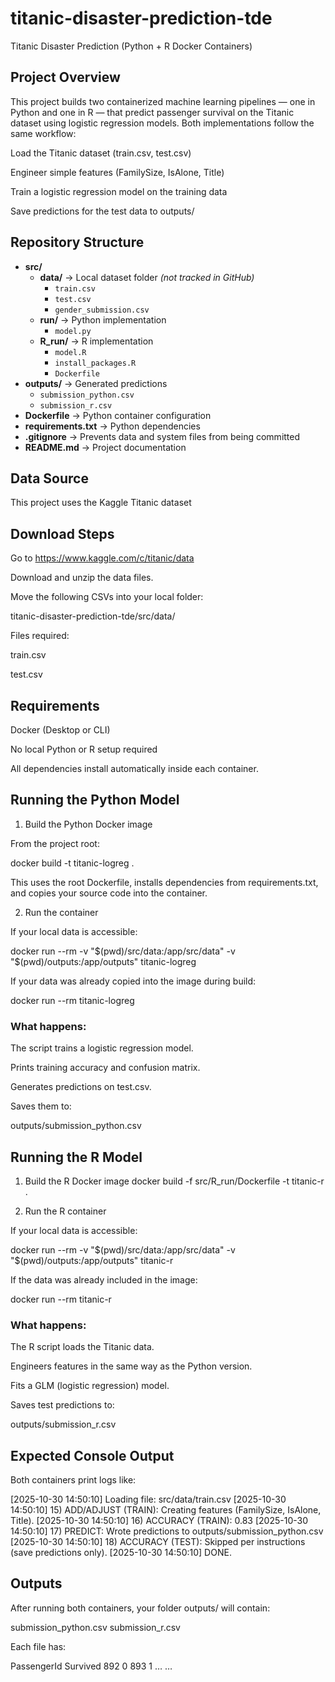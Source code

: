 # titanic-disaster-prediction-tde
Titanic Disaster Prediction (Python + R Docker Containers)

## Project Overview

This project builds two containerized machine learning pipelines — one in Python and one in R — that predict passenger survival on the Titanic dataset using logistic regression models.
Both implementations follow the same workflow:

Load the Titanic dataset (train.csv, test.csv)

Engineer simple features (FamilySize, IsAlone, Title)

Train a logistic regression model on the training data

Save predictions for the test data to outputs/

## Repository Structure
- **src/**
  - **data/** → Local dataset folder *(not tracked in GitHub)*
    - `train.csv`
    - `test.csv`
    - `gender_submission.csv`
  - **run/** → Python implementation
    - `model.py`
  - **R_run/** → R implementation
    - `model.R`
    - `install_packages.R`
    - `Dockerfile`
- **outputs/** → Generated predictions
  - `submission_python.csv`
  - `submission_r.csv`
- **Dockerfile** → Python container configuration
- **requirements.txt** → Python dependencies
- **.gitignore** → Prevents data and system files from being committed
- **README.md** → Project documentation

## Data Source

This project uses the Kaggle Titanic dataset

## Download Steps

Go to https://www.kaggle.com/c/titanic/data

Download and unzip the data files.

Move the following CSVs into your local folder:

titanic-disaster-prediction-tde/src/data/


Files required:

train.csv

test.csv


## Requirements

Docker (Desktop or CLI)

No local Python or R setup required

All dependencies install automatically inside each container.

## Running the Python Model
1) Build the Python Docker image

From the project root:

docker build -t titanic-logreg .


This uses the root Dockerfile, installs dependencies from requirements.txt,
and copies your source code into the container.

2) Run the container

If your local data is accessible:

docker run --rm -v "$(pwd)/src/data:/app/src/data" -v "$(pwd)/outputs:/app/outputs" titanic-logreg


If your data was already copied into the image during build:

docker run --rm titanic-logreg


### What happens:

The script trains a logistic regression model.

Prints training accuracy and confusion matrix.

Generates predictions on test.csv.

Saves them to:

outputs/submission_python.csv

## Running the R Model
1) Build the R Docker image
docker build -f src/R_run/Dockerfile -t titanic-r .

2) Run the R container

If your local data is accessible:

docker run --rm -v "$(pwd)/src/data:/app/src/data" -v "$(pwd)/outputs:/app/outputs" titanic-r


If the data was already included in the image:

docker run --rm titanic-r


### What happens:

The R script loads the Titanic data.

Engineers features in the same way as the Python version.

Fits a GLM (logistic regression) model.

Saves test predictions to:

outputs/submission_r.csv

## Expected Console Output

Both containers print logs like:

[2025-10-30 14:50:10] Loading file: src/data/train.csv
[2025-10-30 14:50:10] 15) ADD/ADJUST (TRAIN): Creating features (FamilySize, IsAlone, Title).
[2025-10-30 14:50:10] 16) ACCURACY (TRAIN): 0.83
[2025-10-30 14:50:10] 17) PREDICT: Wrote predictions to outputs/submission_python.csv
[2025-10-30 14:50:10] 18) ACCURACY (TEST): Skipped per instructions (save predictions only).
[2025-10-30 14:50:10] DONE.

## Outputs

After running both containers, your folder outputs/ will contain:

submission_python.csv
submission_r.csv


Each file has:

PassengerId	Survived
892	0
893	1
…	…
